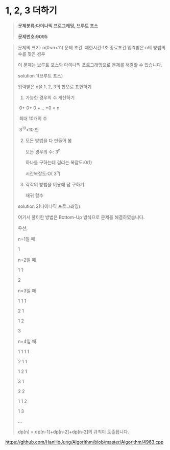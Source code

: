 # 1, 2, 3 더하기

> **문제분류:다이나믹 프로그래밍, 브루트 포스**
>
> **문제번호:9095**

>
>
> 문제의 크기: n(0<n<11)
> 문제 조건: 
> 제한시간:1초
> 종료조건:입력받은 n의 방법의 수를 찾은 경우
>
> 이 문제는 브루트 포스와 다이나믹 프로그래밍으로 문제를 해결할 수 있습니다.
>
> solution 1(브루트 포스)
>
> 입력받은 n을 1, 2, 3의 합으로 표현하기
>
> 1. 가능한 경우의 수 계산하기
>
> ​    0+ 0+ 0 +... +0 = n
>
> ​    최대 10개의 수
>
> ​    3<sup>10</sup><10 만
>
> 2. 모든 방법을 다 만들어 봄
>
>    모든 경우의 수: 3<sup>n</sup>
>
>    하나를 구하는데 걸리는 복잡도:0(1)
>
>    시간복잡도:O( 3<sup>n</sup>)
>
> 3. 각각의 방법을 이용해 답 구하기
>
>    재귀 함수
>
> solution 2(다이나믹 프로그래밍).
>
> 여기서 풀이한 방법은 Bottom-Up 방식으로 문제를 해결하였습니다.
>
> 우선,
>
> n=1일 때
>
> 1
>
> n=2일 때
>
> 1 1
>
> 2
>
> n=3일 때
>
> 1 1 1
>
> 2 1
>
> 1 2
>
> 3
>
> n=4일 때
>
> 1 1 1 1
>
> 2 1 1
>
> 1 2 1
>
> 3 1
>
> 2 2
>
> 1 1 2
>
> 1 3
>
> ...
>
> dp[n] = dp[n-1]+dp[n-2]+dp[n-3]의 규칙이 도출됩니다.

https://github.com/HanHoJung/Algorithm/blob/master/Algorithm/4963.cpp












